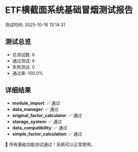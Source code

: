 # ETF横截面系统基础冒烟测试报告
测试时间: 2025-10-16 13:14:31

## 测试总览
- 总测试数: 6
- 通过测试: 6
- 失败测试: 0
- 通过率: 100.0%

## 详细结果
- **module_import**: ✅ 通过
- **data_manager**: ✅ 通过
- **original_factor_calculator**: ✅ 通过
- **storage_system**: ✅ 通过
- **data_compatibility**: ✅ 通过
- **simple_factor_calculation**: ✅ 通过

🎉 所有基础功能测试通过！系统可以正常使用。